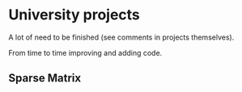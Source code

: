 # University projects  

A lot of need to be finished (see comments in projects themselves).  

From time to time improving and adding code.  

## Sparse Matrix